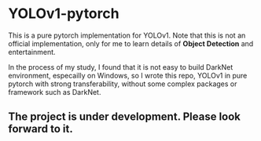 # YOLOv1-pytorch
This is a pure pytorch implementation for YOLOv1. 
Note that this is not an official implementation, 
only for me to learn details of **Object Detection** and 
entertainment. 

In the process of my study, I found that it is
not easy to build DarkNet environment, especailly on Windows,
so I wrote this repo, YOLOv1 in pure pytorch with strong transferability,
without some complex packages or framework such as DarkNet.

## The project is under development. Please look forward to it.